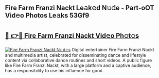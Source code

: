 ## Fire Farm Franzi Nackt Le𝚊k𝚎d N𝚞𝚍e - Part-oOT Vid𝚎o Photos Le𝚊ks 53Gf9

# <h2><a href="http://fbah74b.evod.top/?m=Fire+Farm+Franzi+Nackt">🔗 👉🔴 Fire Farm Franzi Nackt Vid𝚎o Ph𝚘t𝚘s</a></h2>

[![Fire Farm Franzi Nackt N𝚞d𝚎s](https://i.imgur.com/8V9OHl7.gif)](http://fbah74b.evod.top/?m=Fire+Farm+Franzi+Nackt)
Digital entertainer Fire Farm Franzi Nackt and multimedia artist, celebrated for disseminating dance and lifestyle content via collaborative dance routines and short videos. A public figure like Fire Farm Franzi Nackt, with a large platform and a captive audience, has a responsibility to use his influence for good. 
